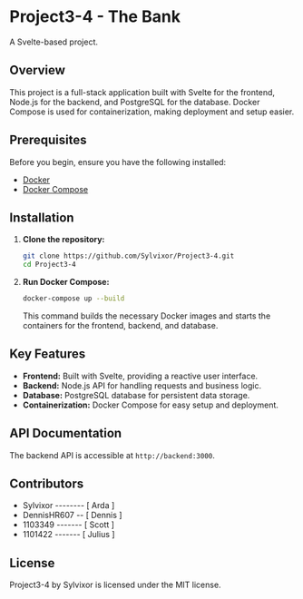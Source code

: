 
# Project3-4 - The Bank

A Svelte-based project.

## Overview

This project is a full-stack application built with Svelte for the frontend, Node.js for the backend, and PostgreSQL for the database. Docker Compose is used for containerization, making deployment and setup easier.

## Prerequisites

Before you begin, ensure you have the following installed:

*   [Docker](https://www.docker.com/get-started)
*   [Docker Compose](https://docs.docker.com/compose/install/)

## Installation

1.  **Clone the repository:**

    ```bash
    git clone https://github.com/Sylvixor/Project3-4.git
    cd Project3-4
    ```

2.  **Run Docker Compose:**

    ```bash
    docker-compose up --build
    ```

    This command builds the necessary Docker images and starts the containers for the frontend, backend, and database.

## Key Features

*   **Frontend:** Built with Svelte, providing a reactive user interface.
*   **Backend:** Node.js API for handling requests and business logic.
*   **Database:** PostgreSQL database for persistent data storage.
*   **Containerization:** Docker Compose for easy setup and deployment.

## API Documentation

The backend API is accessible at `http://backend:3000`.

## Contributors

*   Sylvixor -------- [ Arda ]
*   DennisHR607 -- [ Dennis ]
*   1103349 ------- [ Scott ]
*   1101422 ------- [ Julius ]

## License

Project3-4 by Sylvixor is licensed under the MIT license.
